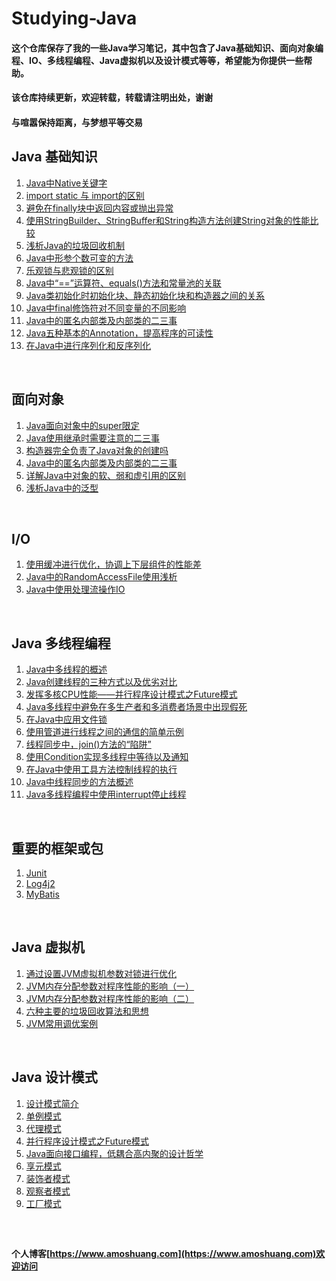 # Studying-Java

#### 这个仓库保存了我的一些Java学习笔记，其中包含了Java基础知识、面向对象编程、IO、多线程编程、Java虚拟机以及设计模式等等，希望能为你提供一些帮助。
#### 该仓库持续更新，欢迎转载，转载请注明出处，谢谢
#### 与喧嚣保持距离，与梦想平等交易


## Java 基础知识
1. [Java中Native关键字](https://github.com/yqbgq/Studying-Java/blob/master/基础知识/Java中Native关键字.md)
2. [import static 与 import的区别](https://github.com/yqbgq/Studying-Java/blob/master/基础知识/import_static与import的区别.md)
3. [避免在finally块中返回内容或抛出异常](https://github.com/yqbgq/Studying-Java/blob/master/基础知识/避免在finally块中返回内容或抛出异常.md)
4. [使用StringBuilder、StringBuffer和String构造方法创建String对象的性能比较](https://github.com/yqbgq/Studying-Java/blob/master/基础知识/使用StringBuilder、StringBuffer和String构造方法创建String对象的性能比较.md)
5. [浅析Java的垃圾回收机制](https://github.com/yqbgq/Studying-Java/blob/master/基础知识/浅析Java的垃圾回收机制.md)
6. [Java中形参个数可变的方法](https://github.com/yqbgq/Studying-Java/blob/master/基础知识/Java中形参个数可变的方法.md)
7. [乐观锁与悲观锁的区别](https://github.com/yqbgq/Studying-Java/blob/master/基础知识/乐观锁与悲观锁的区别.md)
8. [Java中“==”运算符、equals()方法和常量池的关联](https://github.com/yqbgq/Studying-Java/blob/master/基础知识/Java中“==”运算符、equals()方法和常量池的关联.md)
9. [Java类初始化时初始化块、静态初始化块和构造器之间的关系](https://github.com/yqbgq/Studying-Java/blob/master/基础知识/Java类初始化时初始化块、静态初始化块和构造器之间的关系.md)
10. [Java中final修饰符对不同变量的不同影响](https://github.com/yqbgq/Studying-Java/blob/master/基础知识/Java中final修饰符对不同变量的不同影响.md)
11. [Java中的匿名内部类及内部类的二三事](https://github.com/yqbgq/Studying-Java/blob/master/基础知识/Java中的匿名内部类及内部类的二三事.md)
12. [Java五种基本的Annotation，提高程序的可读性](https://github.com/yqbgq/Studying-Java/blob/master/基础知识/Java五种基本的Annotation，提高程序的可读性.md)
13. [在Java中进行序列化和反序列化](https://github.com/yqbgq/Studying-Java/blob/master/基础知识/在Java中进行序列化和反序列化.md)


<br/>

## 面向对象
1. [Java面向对象中的super限定](https://github.com/yqbgq/Studying-Java/blob/master/面向对象/Java面向对象中的super限定.md)
2. [Java使用继承时需要注意的二三事](https://github.com/yqbgq/Studying-Java/blob/master/面向对象/Java使用继承时需要注意的二三事.md)
3. [构造器完全负责了Java对象的创建吗](https://github.com/yqbgq/Studying-Java/blob/master/面向对象/构造器完全负责了Java对象的创建吗.md)
4. [Java中的匿名内部类及内部类的二三事](https://github.com/yqbgq/Studying-Java/blob/master/面向对象/Java中的匿名内部类及内部类的二三事.md)
5. [详解Java中对象的软、弱和虚引用的区别](https://github.com/yqbgq/Studying-Java/blob/master/面向对象/详解Java中对象的软、弱和虚引用的区别.md)
6. [浅析Java中的泛型](https://github.com/yqbgq/Studying-Java/blob/master/面向对象/浅析Java中的泛型.md)


<br/>

## I/O
1. [使用缓冲进行优化，协调上下层组件的性能差](https://github.com/yqbgq/Studying-Java/blob/master/IO/使用缓冲进行优化，协调上下层组件的性能差.md)
2. [Java中的RandomAccessFile使用浅析](https://github.com/yqbgq/Studying-Java/blob/master/IO/Java中的RandomAccessFile使用浅析.md)
3. [Java中使用处理流操作IO](https://github.com/yqbgq/Studying-Java/blob/master/IO/Java中使用处理流操作IO.md)
<br/>

## Java 多线程编程
1. [Java中多线程的概述](https://github.com/yqbgq/Studying-Java/blob/master/多线程编程/Java中多线程的概述.md)
2. [Java创建线程的三种方式以及优劣对比](https://github.com/yqbgq/Studying-Java/blob/master/多线程编程/Java创建线程的三种方式以及优劣对比.md)
3. [发挥多核CPU性能——并行程序设计模式之Future模式](https://github.com/yqbgq/Studying-Java/blob/master/多线程编程/发挥多核CPU性能——并行程序设计模式之Future模式.md)
4. [Java多线程中避免在多生产者和多消费者场景中出现假死](https://github.com/yqbgq/Studying-Java/blob/master/多线程编程/Java多线程中避免在多生产者和多消费者场景中出现假死.md)
5. [在Java中应用文件锁](https://github.com/yqbgq/Studying-Java/blob/master/多线程编程/在Java中应用文件锁.md)
6. [使用管道进行线程之间的通信的简单示例](https://github.com/yqbgq/Studying-Java/blob/master/多线程编程/使用管道进行线程之间的通信的简单示例.md)
7. [线程同步中，join()方法的“陷阱”](https://github.com/yqbgq/Studying-Java/blob/master/多线程编程/线程同步中，join()方法的“陷阱”.md)
8. [使用Condition实现多线程中等待以及通知](https://github.com/yqbgq/Studying-Java/blob/master/多线程编程/使用Condition实现多线程中等待以及通知.md)
9. [在Java中使用工具方法控制线程的执行](https://github.com/yqbgq/Studying-Java/blob/master/多线程编程/在Java中使用工具方法控制线程的执行.md)
10. [Java中线程同步的方法概述](https://github.com/yqbgq/Studying-Java/blob/master/多线程编程/Java中线程同步的方法概述.md)
11. [Java多线程编程中使用interrupt停止线程](https://github.com/yqbgq/Studying-Java/blob/master/多线程编程/Java多线程编程中使用interrupt停止线程.md)

<br/>




## 重要的框架或包
1. [Junit](https://github.com/yqbgq/Studying-Java/blob/master/重要框架或包/Junit/Junit-Guide.md)
2. [Log4j2](https://github.com/yqbgq/Studying-Java/blob/master/重要框架或包/Log4j/Log4j-Guide.md)
3. [MyBatis](https://github.com/yqbgq/Studying-Java/blob/master/重要框架或包/MyBatis/Mybatis-Guide.md)
<br/>

## Java 虚拟机
1. [通过设置JVM虚拟机参数对锁进行优化](https://github.com/yqbgq/Studying-Java/blob/master/Java虚拟机/通过设置JVM虚拟机参数对锁进行优化.md)
2. [JVM内存分配参数对程序性能的影响（一）](https://github.com/yqbgq/Studying-Java/blob/master/Java虚拟机/JVM内存分配参数对程序性能的影响（一）.md)
3. [JVM内存分配参数对程序性能的影响（二）](https://github.com/yqbgq/Studying-Java/blob/master/Java虚拟机/JVM内存分配参数对程序性能的影响（二）.md)
4. [六种主要的垃圾回收算法和思想](https://github.com/yqbgq/Studying-Java/blob/master/Java虚拟机/六种主要的垃圾回收算法和思想.md)
5. [JVM常用调优案例](https://github.com/yqbgq/Studying-Java/blob/master/Java虚拟机/JVM常用调优案例.md)
<br/>

## Java 设计模式
1. [设计模式简介](https://github.com/yqbgq/Studying-Java/blob/master/设计模式/设计模式简介.md)
2. [单例模式](https://github.com/yqbgq/Studying-Java/blob/master/设计模式/单例模式.md)
3. [代理模式](https://github.com/yqbgq/Studying-Java/blob/master/设计模式/代理模式.md)
4. [并行程序设计模式之Future模式](https://github.com/yqbgq/Studying-Java/blob/master/设计模式/并行程序设计模式之Future模式.md)
5. [Java面向接口编程，低耦合高内聚的设计哲学](https://github.com/yqbgq/Studying-Java/blob/master/设计模式/Java面向接口编程，低耦合高内聚的设计哲学.md)
6. [享元模式](https://github.com/yqbgq/Studying-Java/blob/master/设计模式/享元模式.md)
7. [装饰者模式](https://github.com/yqbgq/Studying-Java/blob/master/设计模式/装饰者模式.md)
8. [观察者模式](https://github.com/yqbgq/Studying-Java/blob/master/设计模式/观察者模式.md)
9. [工厂模式](https://github.com/yqbgq/Studying-Java/blob/master/设计模式/工厂模式.md)
<br/>


##

#### 个人博客[https://www.amoshuang.com](https://www.amoshuang.com)欢迎访问
